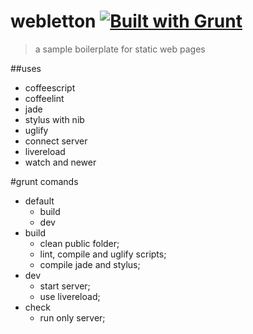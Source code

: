 # webletton [![Built with Grunt](https://cdn.gruntjs.com/builtwith.png)](http://gruntjs.com/)

> a sample boilerplate for static web pages

##uses

 - coffeescript
 - coffeelint
 - jade
 - stylus with nib
 - uglify
 - connect server
 - livereload
 - watch and newer

#grunt comands

 - default
   - build
   - dev
 - build
   - clean public folder;
   - lint, compile and  uglify scripts;
   - compile jade and stylus;
 - dev
   - start server;
   - use livereload;
 - check
   - run only server;
